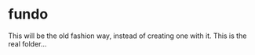 # fundo
This will be the old fashion way, instead of creating one with it. This is the real folder...
